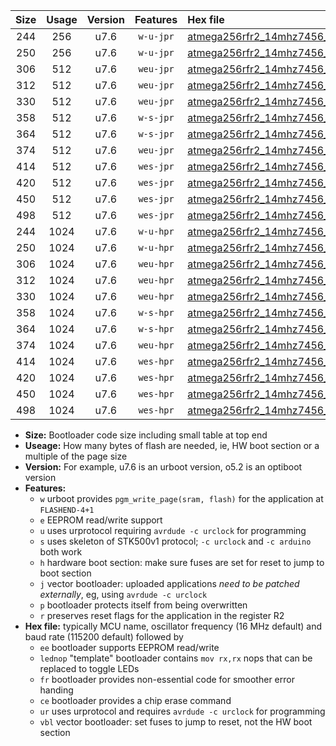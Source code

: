 |Size|Usage|Version|Features|Hex file|
|:-:|:-:|:-:|:-:|:--|
|244|256|u7.6|`w-u-jpr`|[atmega256rfr2_14mhz7456_115200bps_ur_vbl.hex](https://raw.githubusercontent.com/stefanrueger/urboot/main/atmega256rfr2_14mhz7456_115200bps_ur_vbl.hex)|
|250|256|u7.6|`w-u-jpr`|[atmega256rfr2_14mhz7456_115200bps_lednop_ur_vbl.hex](https://raw.githubusercontent.com/stefanrueger/urboot/main/atmega256rfr2_14mhz7456_115200bps_lednop_ur_vbl.hex)|
|306|512|u7.6|`weu-jpr`|[atmega256rfr2_14mhz7456_115200bps_ee_ur_vbl.hex](https://raw.githubusercontent.com/stefanrueger/urboot/main/atmega256rfr2_14mhz7456_115200bps_ee_ur_vbl.hex)|
|312|512|u7.6|`weu-jpr`|[atmega256rfr2_14mhz7456_115200bps_ee_lednop_ur_vbl.hex](https://raw.githubusercontent.com/stefanrueger/urboot/main/atmega256rfr2_14mhz7456_115200bps_ee_lednop_ur_vbl.hex)|
|330|512|u7.6|`weu-jpr`|[atmega256rfr2_14mhz7456_115200bps_ee_lednop_fr_ur_vbl.hex](https://raw.githubusercontent.com/stefanrueger/urboot/main/atmega256rfr2_14mhz7456_115200bps_ee_lednop_fr_ur_vbl.hex)|
|358|512|u7.6|`w-s-jpr`|[atmega256rfr2_14mhz7456_115200bps_vbl.hex](https://raw.githubusercontent.com/stefanrueger/urboot/main/atmega256rfr2_14mhz7456_115200bps_vbl.hex)|
|364|512|u7.6|`w-s-jpr`|[atmega256rfr2_14mhz7456_115200bps_lednop_vbl.hex](https://raw.githubusercontent.com/stefanrueger/urboot/main/atmega256rfr2_14mhz7456_115200bps_lednop_vbl.hex)|
|374|512|u7.6|`weu-jpr`|[atmega256rfr2_14mhz7456_115200bps_ee_lednop_fr_ce_ur_vbl.hex](https://raw.githubusercontent.com/stefanrueger/urboot/main/atmega256rfr2_14mhz7456_115200bps_ee_lednop_fr_ce_ur_vbl.hex)|
|414|512|u7.6|`wes-jpr`|[atmega256rfr2_14mhz7456_115200bps_ee_vbl.hex](https://raw.githubusercontent.com/stefanrueger/urboot/main/atmega256rfr2_14mhz7456_115200bps_ee_vbl.hex)|
|420|512|u7.6|`wes-jpr`|[atmega256rfr2_14mhz7456_115200bps_ee_lednop_vbl.hex](https://raw.githubusercontent.com/stefanrueger/urboot/main/atmega256rfr2_14mhz7456_115200bps_ee_lednop_vbl.hex)|
|450|512|u7.6|`wes-jpr`|[atmega256rfr2_14mhz7456_115200bps_ee_lednop_fr_vbl.hex](https://raw.githubusercontent.com/stefanrueger/urboot/main/atmega256rfr2_14mhz7456_115200bps_ee_lednop_fr_vbl.hex)|
|498|512|u7.6|`wes-jpr`|[atmega256rfr2_14mhz7456_115200bps_ee_lednop_fr_ce_vbl.hex](https://raw.githubusercontent.com/stefanrueger/urboot/main/atmega256rfr2_14mhz7456_115200bps_ee_lednop_fr_ce_vbl.hex)|
|244|1024|u7.6|`w-u-hpr`|[atmega256rfr2_14mhz7456_115200bps_ur.hex](https://raw.githubusercontent.com/stefanrueger/urboot/main/atmega256rfr2_14mhz7456_115200bps_ur.hex)|
|250|1024|u7.6|`w-u-hpr`|[atmega256rfr2_14mhz7456_115200bps_lednop_ur.hex](https://raw.githubusercontent.com/stefanrueger/urboot/main/atmega256rfr2_14mhz7456_115200bps_lednop_ur.hex)|
|306|1024|u7.6|`weu-hpr`|[atmega256rfr2_14mhz7456_115200bps_ee_ur.hex](https://raw.githubusercontent.com/stefanrueger/urboot/main/atmega256rfr2_14mhz7456_115200bps_ee_ur.hex)|
|312|1024|u7.6|`weu-hpr`|[atmega256rfr2_14mhz7456_115200bps_ee_lednop_ur.hex](https://raw.githubusercontent.com/stefanrueger/urboot/main/atmega256rfr2_14mhz7456_115200bps_ee_lednop_ur.hex)|
|330|1024|u7.6|`weu-hpr`|[atmega256rfr2_14mhz7456_115200bps_ee_lednop_fr_ur.hex](https://raw.githubusercontent.com/stefanrueger/urboot/main/atmega256rfr2_14mhz7456_115200bps_ee_lednop_fr_ur.hex)|
|358|1024|u7.6|`w-s-hpr`|[atmega256rfr2_14mhz7456_115200bps.hex](https://raw.githubusercontent.com/stefanrueger/urboot/main/atmega256rfr2_14mhz7456_115200bps.hex)|
|364|1024|u7.6|`w-s-hpr`|[atmega256rfr2_14mhz7456_115200bps_lednop.hex](https://raw.githubusercontent.com/stefanrueger/urboot/main/atmega256rfr2_14mhz7456_115200bps_lednop.hex)|
|374|1024|u7.6|`weu-hpr`|[atmega256rfr2_14mhz7456_115200bps_ee_lednop_fr_ce_ur.hex](https://raw.githubusercontent.com/stefanrueger/urboot/main/atmega256rfr2_14mhz7456_115200bps_ee_lednop_fr_ce_ur.hex)|
|414|1024|u7.6|`wes-hpr`|[atmega256rfr2_14mhz7456_115200bps_ee.hex](https://raw.githubusercontent.com/stefanrueger/urboot/main/atmega256rfr2_14mhz7456_115200bps_ee.hex)|
|420|1024|u7.6|`wes-hpr`|[atmega256rfr2_14mhz7456_115200bps_ee_lednop.hex](https://raw.githubusercontent.com/stefanrueger/urboot/main/atmega256rfr2_14mhz7456_115200bps_ee_lednop.hex)|
|450|1024|u7.6|`wes-hpr`|[atmega256rfr2_14mhz7456_115200bps_ee_lednop_fr.hex](https://raw.githubusercontent.com/stefanrueger/urboot/main/atmega256rfr2_14mhz7456_115200bps_ee_lednop_fr.hex)|
|498|1024|u7.6|`wes-hpr`|[atmega256rfr2_14mhz7456_115200bps_ee_lednop_fr_ce.hex](https://raw.githubusercontent.com/stefanrueger/urboot/main/atmega256rfr2_14mhz7456_115200bps_ee_lednop_fr_ce.hex)|

- **Size:** Bootloader code size including small table at top end
- **Useage:** How many bytes of flash are needed, ie, HW boot section or a multiple of the page size
- **Version:** For example, u7.6 is an urboot version, o5.2 is an optiboot version
- **Features:**
  + `w` urboot provides `pgm_write_page(sram, flash)` for the application at `FLASHEND-4+1`
  + `e` EEPROM read/write support
  + `u` uses urprotocol requiring `avrdude -c urclock` for programming
  + `s` uses skeleton of STK500v1 protocol; `-c urclock` and `-c arduino` both work
  + `h` hardware boot section: make sure fuses are set for reset to jump to boot section
  + `j` vector bootloader: uploaded applications *need to be patched externally*, eg, using `avrdude -c urclock`
  + `p` bootloader protects itself from being overwritten
  + `r` preserves reset flags for the application in the register R2
- **Hex file:** typically MCU name, oscillator frequency (16 MHz default) and baud rate (115200 default) followed by
  + `ee` bootloader supports EEPROM read/write
  + `lednop` "template" bootloader contains `mov rx,rx` nops that can be replaced to toggle LEDs
  + `fr` bootloader provides non-essential code for smoother error handing
  + `ce` bootloader provides a chip erase command
  + `ur` uses urprotocol and requires `avrdude -c urclock` for programming
  + `vbl` vector bootloader: set fuses to jump to reset, not the HW boot section
